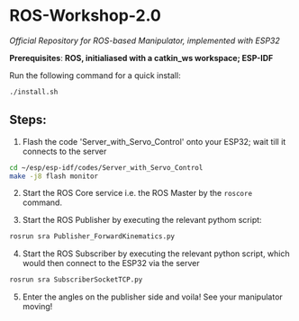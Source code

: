 # ROS-Workshop-2.0

*Official Repository for ROS-based Manipulator, implemented with ESP32*

__Prerequisites__: **ROS, initialiased with a catkin_ws workspace; ESP-IDF**

Run the following command for a quick install:

```bash
./install.sh
```
## Steps:

1) Flash the code 'Server_with_Servo_Control' onto your ESP32; wait till it connects to the server
```bash
cd ~/esp/esp-idf/codes/Server_with_Servo_Control
make -j8 flash monitor
```
2) Start the ROS Core service i.e. the ROS Master by the `roscore` command.

3) Start the ROS Publisher by executing the relevant pythom script:
```bash
rosrun sra Publisher_ForwardKinematics.py
```
4) Start the ROS Subscriber by executing the relevant python script, which would then connect to the ESP32 via the server
```bash
rosrun sra SubscriberSocketTCP.py
```
5) Enter the angles on the publisher side and voila! See your manipulator moving!
